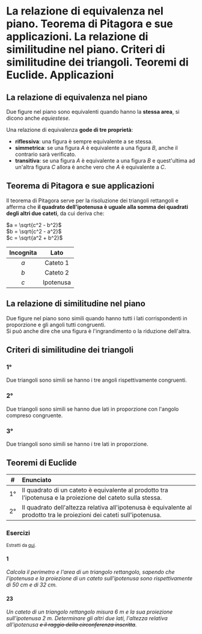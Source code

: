 # La relazione di equivalenza nel piano. Teorema di Pitagora e sue applicazioni. La relazione di similitudine nel piano. Criteri di similitudine dei triangoli. Teoremi di Euclide. Applicazioni

## La relazione di equivalenza nel piano

Due figure nel piano sono equivalenti quando hanno la **stessa area**, si dicono
anche *equiestese*.

Una relazione di equivalenza **gode di tre proprietà**:
- **riflessiva**: una figura è sempre equivalente a se stessa.
- **simmetrica**: se una figura $A$ è equivalente a una figura $B$, anche il
  contrario sarà verificato.
- **transitiva**: se una figura $A$ è equivalente a una figura $B$ e
  quest'ultima ad un'altra figura $C$ allora è anche vero che $A$ è equivalente
  a $C$.

## Teorema di Pitagora e sue applicazioni

Il teorema di Pitagora serve per la risoluzione dei triangoli rettangoli e
afferma che **il quadrato dell'ipotenusa è uguale alla somma dei quadrati degli
altri due cateti**, da cui deriva che:

$a = \sqrt{c^2 - b^2}$\
$b = \sqrt{c^2 - a^2}$\
$c = \sqrt{a^2 + b^2}$

| Incognita | Lato |
| :-: | :-: |
| $a$ | Cateto 1 |
| $b$ | Cateto 2 |
| $c$ | Ipotenusa |

## La relazione di similitudine nel piano

Due figure nel piano sono simili quando hanno tutti i lati corrispondenti in
proporzione e gli angoli tutti congruenti.\
Si può anche dire che una figura è l'ingrandimento o la riduzione dell'altra.

## Criteri di similitudine dei triangoli

### 1°

Due triangoli sono simili se hanno i tre angoli rispettivamente congruenti.

### 2°

Due triangoli sono simili se hanno due lati in proporzione con l'angolo compreso
congruente.

### 3°

Due triangoli sono simili se hanno i tre lati in proporzione.

## Teoremi di Euclide

| # | Enunciato |
| :-: | :- |
| 1° | Il quadrato di un cateto è equivalente al prodotto tra l'ipotenusa e la proiezione del cateto sulla stessa. |
| 2° | Il quadrato dell'altezza relativa all'ipotenusa è equivalente al prodotto tra le proiezioni dei cateti sull'ipotenusa. |

### Esercizi

<small>Estratti da [qui](https://www.ubimath.org/similitudine/similitudine_Eserciziario_TeoremiEuclide_MathUbi.pdf).</small>

#### 1

*Calcola il perimetro e l'area di un triangolo rettangolo, sapendo che
l'ipotenusa e la proiezione di un cateto sull'ipotenusa sono rispettivamente di
50 cm e di 32 cm.*

#### 23

*Un cateto di un triangolo rettangolo misura 6 m e la sua proiezione
sull'ipotenusa 2 m. Determinare gli altri due lati, l'altezza relativa
all'ipotenusa ~~e il raggio della circonferenza inscritta~~.*
